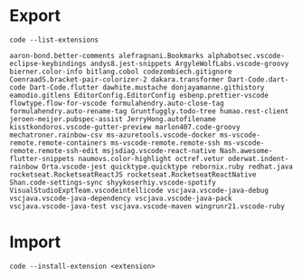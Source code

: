 # Export

    code --list-extensions

`
aaron-bond.better-comments
alefragnani.Bookmarks
alphabotsec.vscode-eclipse-keybindings
andys8.jest-snippets
ArgyleWolfLabs.vscode-groovy
bierner.color-info
bitlang.cobol
codezombiech.gitignore
CoenraadS.bracket-pair-colorizer-2
dakara.transformer
Dart-Code.dart-code
Dart-Code.flutter
dawhite.mustache
donjayamanne.githistory
eamodio.gitlens
EditorConfig.EditorConfig
esbenp.prettier-vscode
flowtype.flow-for-vscode
formulahendry.auto-close-tag
formulahendry.auto-rename-tag
Gruntfuggly.todo-tree
humao.rest-client
jeroen-meijer.pubspec-assist
JerryHong.autofilename
kisstkondoros.vscode-gutter-preview
marlon407.code-groovy
mechatroner.rainbow-csv
ms-azuretools.vscode-docker
ms-vscode-remote.remote-containers
ms-vscode-remote.remote-ssh
ms-vscode-remote.remote-ssh-edit
msjsdiag.vscode-react-native
Nash.awesome-flutter-snippets
naumovs.color-highlight
octref.vetur
oderwat.indent-rainbow
Orta.vscode-jest
quicktype.quicktype
rebornix.ruby
redhat.java
rocketseat.RocketseatReactJS
rocketseat.RocketseatReactNative
Shan.code-settings-sync
shyykoserhiy.vscode-spotify
VisualStudioExptTeam.vscodeintellicode
vscjava.vscode-java-debug
vscjava.vscode-java-dependency
vscjava.vscode-java-pack
vscjava.vscode-java-test
vscjava.vscode-maven
wingrunr21.vscode-ruby
`

# Import

    code --install-extension <extension>
